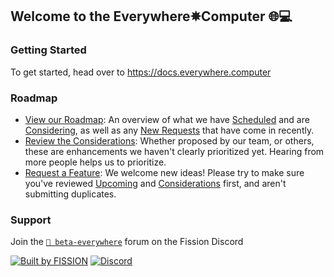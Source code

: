 ## Welcome to the Everywhere✵Computer 🌐💻

### Getting Started
To get started, head over to https://docs.everywhere.computer 

### Roadmap
- [View our Roadmap](https://github.com/orgs/everywhere-computer/projects/1): An overview of what we have [Scheduled](https://github.com/orgs/everywhere-computer/projects/1) and are [Considering](https://github.com/orgs/everywhere-computer/projects/1/views/3), as well as any [New Requests](https://github.com/orgs/everywhere-computer/projects/1/views/6) that have come in recently.
- [Review the Considerations](https://github.com/orgs/everywhere-computer/projects/1/views/3): Whether proposed by our team, or others, these are enhancements we haven't clearly prioritized yet. Hearing from more people helps us to prioritize.
- [Request a Feature](https://github.com/everywhere-computer/roadmap/issues/new/choose): We welcome new ideas! Please try to make sure you've reviewed [Upcoming](https://github.com/orgs/everywhere-computer/projects/1) and [Considerations](https://github.com/orgs/everywhere-computer/projects/1/views/3) first, and aren't submitting duplicates.

### Support
Join the [`💬 beta-everywhere`](https://discord.com/channels/478735028319158273/1182384404887244860) forum on the Fission Discord

[![Built by FISSION](https://img.shields.io/badge/⌘-Built_by_FISSION-purple.svg)](https://fission.codes) [![Discord](https://img.shields.io/discord/478735028319158273.svg)](https://discord.gg/zAQBDEq) 
